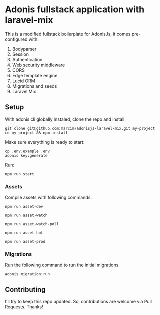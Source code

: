 
# Adonis fullstack application with laravel-mix

This is a modified fullstack boilerplate for AdonisJs, it comes pre-configured with:

1. Bodyparser
2. Session
3. Authentication
4. Web security middleware
5. CORS
6. Edge template engine
7. Lucid ORM
8. Migrations and seeds
9. Laravel Mix

## Setup

With adonis cli globally instaled, clone the repo and install:

```shell
git clone git@github.com:marcim/adonisjs-laravel-mix.git my-project
cd my-project && npm install
```

Make sure everything is ready to start:

```shell
cp .env.example .env
adonis key:generate
```

Run:

```shell
npm run start
```

### Assets

Compile assets with following commands:

```shell
npm run asset-dev

npm run asset-watch

npm run asset-watch-poll

npm run asset-hot

npm run asset-prod
```

### Migrations

Run the following command to run the initial migrations.

```shell
adonis migration:run
```

## Contributing

I'll try to keep this repo updated. So, contributions are welcome via Pull Requests. Thanks!
